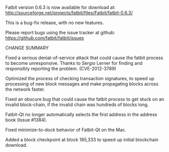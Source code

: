 Fatbit version 0.6.3 is now available for download at:
  http://sourceforge.net/projects/fatbit/files/Fatbit/fatbit-0.6.3/

This is a bug-fix release, with no new features.

Please report bugs using the issue tracker at github:
  https://github.com/fatbit/fatbit/issues

CHANGE SUMMARY

Fixed a serious denial-of-service attack that could cause the
fatbit process to become unresponsive. Thanks to Sergio Lerner
for finding and responsibly reporting the problem. (CVE-2012-3789)

Optimized the process of checking transaction signatures, to
speed up processing of new block messages and make propagating
blocks across the network faster.

Fixed an obscure bug that could cause the fatbit process to get
stuck on an invalid block-chain, if the invalid chain was
hundreds of blocks long.

Fatbit-Qt no longer automatically selects the first address
in the address book (Issue #1384).

Fixed minimize-to-dock behavior of Fatbit-Qt on the Mac.

Added a block checkpoint at block 185,333 to speed up initial
blockchain download.

